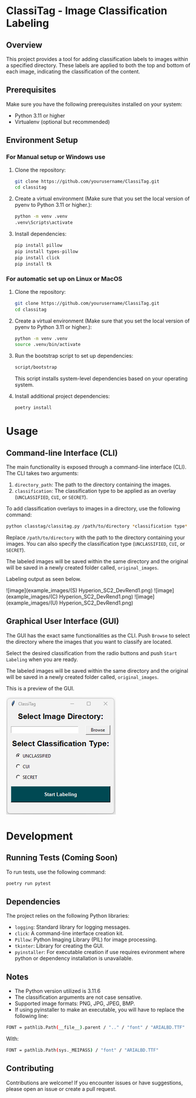 # ClassiTag - Image Classification Labeling

## Overview

This project provides a tool for adding classification labels to images within a specified directory. These labels are applied to both the top and bottom of each image, indicating the classification of the content.

## Prerequisites

Make sure you have the following prerequisites installed on your system:

- Python 3.11 or higher
- Virtualenv (optional but recommended)

## Environment Setup

### For Manual setup or Windows use

1. Clone the repository:

   ```bash
   git clone https://github.com/yourusername/ClassiTag.git
   cd classitag
   ```

2. Create a virtual environment (Make sure that you set the local version of pyenv to Python 3.11 or higher.):

   ```bash
   python -m venv .venv
   .venv\Scripts\activate
   ```
3. Install dependencies:

   ```bash
   pip install pillow
   pip install types-pillow
   pip install click
   pip install tk
   ```

### For automatic set up on Linux or MacOS

1. Clone the repository:

   ```bash
   git clone https://github.com/yourusername/ClassiTag.git
   cd classitag
   ```

2. Create a virtual environment (Make sure that you set the local version of pyenv to Python 3.11 or higher.):

   ```bash
   python -m venv .venv
   source .venv/bin/activate
   ```

3. Run the bootstrap script to set up dependencies:
    ```bash
    script/bootstrap
    ```
   This script installs system-level dependencies based on your operating system.

4. Install additional project dependencies:

   ```bash
   poetry install
   ```

# Usage

## Command-line Interface (CLI)

The main functionality is exposed through a command-line interface (CLI). The CLI takes two arguments:

1. `directory_path`: The path to the directory containing the images.
2. `classification`: The classification type to be applied as an overlay (`UNCLASSIFIED`, `CUI`, or `SECRET`).

To add classification overlays to images in a directory, use the following command:

```bash
python classtag/classitag.py /path/to/directory *classification type* 
```
Replace `/path/to/directory` with the path to the directory containing your images. You can also specify the classification type (`UNCLASSIFIED`, `CUI`, or `SECRET`).

The labeled images will be saved within the same directory and the original will be saved in a newly created folder called, `original_images`.

Labeling output as seen below.

![image](example_images/(S) Hyperion_SC2_DevRend1.png) ![image](example_images/(C) Hyperion_SC2_DevRend1.png) ![image](example_images/(U) Hyperion_SC2_DevRend1.png)

## Graphical User Interface (GUI)

The GUI has the exact same functionalities as the CLI. Push `Browse` to select the directory where the images that you want to classify are located. 

Select the desired classification from the radio buttons and push `Start Labeling` when you are ready.

The labeled images will be saved within the same directory and the original will be saved in a newly created folder called, `original_images`.

This is a preview of the GUI.

![image](example_images/gui.png)


# Development

## Running Tests (Coming Soon)

To run tests, use the following command:

```bash
poetry run pytest
```
## Dependencies

The project relies on the following Python libraries:

- `logging`: Standard library for logging messages.
- `click`: A command-line interface creation kit.
- `Pillow`: Python Imaging Library (PIL) for image processing.
- `tkinter`: Library for creating the GUI.
- `pyinstaller`: For executable creation if use requires evironment where python or dependency installation is unavailable.

## Notes

- The Python version utilized is 3.11.6
- The classification arguments are not case sensative.
- Supported image formats: PNG, JPG, JPEG, BMP.
- If using pyinstaller to make an executable, you will have to replace the following line:
```bash
FONT = pathlib.Path(__file__).parent / ".." / "font" / "ARIALBD.TTF"
 ```
With:
```bash
FONT = pathlib.Path(sys._MEIPASS) / "font" / "ARIALBD.TTF"
```

## Contributing

Contributions are welcome! If you encounter issues or have suggestions, please open an issue or create a pull request.

